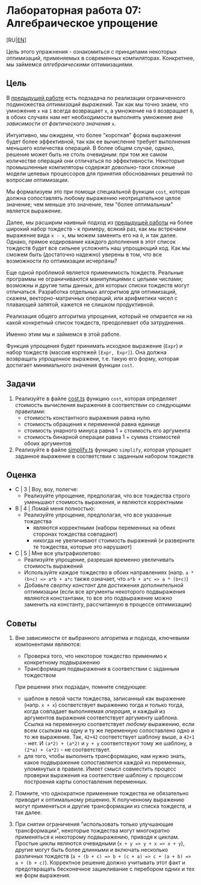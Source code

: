 # Лабораторная работа 07: Алгебраическое упрощение

[RU|[EN](README.md)]

Цель этого упражнения - ознакомиться с принципами некоторых оптимизаций, применяемых в современных компиляторах. Конкретнее, мы займемся *алгебраическими* оптимизациями.

## Цель

В [предыдущей работе](../lab06/README.ru.md) есть подзадача по реализации ограниченного подмножества *оптимизаций выражений*. Так как мы точно знаем, что умножение `x` на `1` всегда возвращает `x`, а умножение на `0` возвращает `0`, в обоих случаях нам нет необходимости выполнять умножение *вне зависимости от фактического значения* `x`.

Интуитивно, мы ожидаем, что более "короткая" форма выражения будет более эффективной, так как ее вычисление требует выполнения меньшего количества операций. В более общем случае, однако, решение может быть не столь очевидным: при том же самом количестве операций они отличаться по эффективности. Некоторые промышленные компиляторы содержат довольно-таки сложные модели целевых процессоров для принятия обоснованных решений по вопросам оптимизации.

Мы формализуем это при помощи специальной функции `cost`, которая должна сопоставлять любому выражению неотрицательное целое значение; чем меньше это значение, тем "более оптимальным" является выражение.

Далее, мы расширим наивный подход из [предыдущей работы](../lab06/README.ru.md) на более широкий набор тождеств - к примеру, всякий раз, как мы встречаем выражение вида `x - x`, мы можем заменить его на `0`, и так далее. Однако, прямое кодирование каждого дополнения в этот список тождеств будет все сильнее усложнять наш упрощающий код. Как мы сможем быть (достаточно надежно) уверены в том, что все возможности по оптимизации исчерпаны?

Еще одной проблемой является применимость тождеств. Реальные программы не ограничиваются манипуляциями с целыми числами; возможны и другие типы данных, для которых списки тождеств могут отличаться. Разработка отдельных алгоритмов для оптимизаций, скажем, векторно-матричных операций, или арифметики чисел с плавающей запятой, кажется не слишком продуктивной.

Реализация общего алгоритма упрощения, который не опирается ни на какой конкретный список тождеств, преодолевает оба затруднения.

Именно этим мы и займемся в этой работе.

Функция упрощения будет принимать исходное выражение (`Expr`) и набор тождеств (массив кортежей `[Expr, Expr]`). Она должна возвращать *упрощенное* выражени, т.е. такую его форму, которая достигает минимального значения функции `cost`.

## Задачи

1. Реализуйте в файле [cost.ts](src/cost.ts) функцию `cost`, которая определяет стоимость вычисления выражения в соответствии со следующими правилами:
   - стоимость константного выражения равна нулю
   - стоимость обращения к переменной равна единице
   - стоимость унарного минуса равна 1 + стоимость его аргумента
   - стоимость бинарной операции равна 1 + сумма стоимостей обоих аргументов
2. Реализуйте в файле [simplify.ts](src/simplify.ts) функцию `simplify`, которая упрощает заданное выражение в соответствии с заданным набором тождеств

## Оценка

- C | 3 | Воу, воу, полегче:
  - Реализуйте упрощение, предполагая, что все тождества строго уменьшают стоимость выражения, и являются корректными
- B | 4 | Ломай меня полностью:
  - Реализуйте упрощение, предполагая, что все указанные тождества
    - являются корректными (наборы переменных на обеих сторонах тождества совпадают)
    - никогда не увеличивают стоимость выражений (и разверните те тождества, которые это нарушают)
- C | 5 | Мне все ультрафиолетово:
  - Реализуйте упрощение, разрешая временно увеличивать стоимость выражений
  - Используйте каждое тождество в обоих направлениях (напр. `a * (b+c) => a*b + a*c` также означает, что `a*b + a*c => a * (b+c)`)
  - Добавьте *свертку констант* для достижения дополнительной оптимизации (если все аргументы некоторого подвыражения являются константами, то все это подвыражение можно заменить на константу, рассчитанную в процессе оптимизации)

## Советы

1. Вне зависимости от выбранного алгоритма и подхода, ключевыми компонентами являются:
   - Проверка того, что некоторое тождество применимо к конкретному подвыражению
   - Трансформация подвыражения в соответствии с заданным тождеством

   При решении этих подзадач, помните следующее:
   - шаблон в левой части тождества, записанный как выражение (напр. `x + x`) соответствует выражению тогда и только тогда, когда совпадает выполняемая *операция*, и каждый из аргументов выражения соответствует аргументу шаблона.
   Ссылка на переменную соответствует *любому* выражению, если всем ссылкам на одну и ту же переменную сопоставлено одно и то же выражение. Так, `42+42` соответствует шаблону выше, а `42+1` - нет. И `(a*2) + (a*2)` и `y + y` соответствуют тому же шаблону, а `(2*a) + (a*2)` - не соответствует.
   - для того, чтобы выполнить трансформацию, нам нужно знать, какое подвыражение сопоставляется каждой из переменных, упомянутых в правиле. Имеет смысл совместить процесс проверки выражения на соответствие шаблону с процессом построения карты сопоставления переменных.
2. Помните, что однократное применение тождества не обязательно приводит к оптимальному решению. К полученному выражению могут применяться и другие трансформации из списка тождеств, и так далее.

3. При снятии ограничения "использовать только улучшающие трансформации", некоторые тождества могут многократно применяться к некоторому подвыражению, приводя к циклам. Простые циклы являются очевидными (`x + y => y + x => x + y`), другие могут быть более длинными и включать несколько различных тождеств (`a + (b + c) => b + (c + a) => c + (a + b) => a + (b + c)`). Корректное решение должно учитывать этот факт и предотвращать бесконечное зацикливание с перебором одних и тех же форм выражения.
